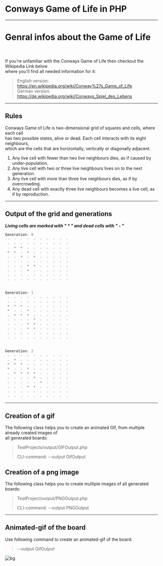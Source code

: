 # Conways Game of Life in PHP 
___


# Genral infos about the Game of Life <br><br>

If you're unfamiliar with the Conways Game of Life then checkout the Wikipedia Link below <br>
where you'll find all needed information for it:

> English version: https://en.wikipedia.org/wiki/Conway%27s_Game_of_Life <br>
> German version: https://de.wikipedia.org/wiki/Conways_Spiel_des_Lebens
___

## Rules

Conways Game of Life is two-dimensional grid of squares and cells, where each cell <br>
has two possible states, alive or dead. Each cell interacts with its eight neighbours, <br>
which are the cells that are horizontally, vertically or diagonally adjacent.

1. Any live cell with fewer than two live neighbours dies, as if caused by under-population. <br>
2. Any live cell with two or three live neighbours lives on to the next generation. <br>
3. Any live cell with more than three live neighbours dies, as if by overcrowding. <br>
4. Any dead cell with exactly three live neighbours becomes a live cell, as if by reproduction.
___


## Output of the grid and generations

***Living cells are marked with " * " and dead cells with " - "***

```PHP
Generation: 0
 -  -  -  -  -  -  -  -  -  -
 -  -  -  -  -  -  -  -  -  -
 -  *  *  -  -  -  -  -  -  -
 *  *  -  *  -  -  -  -  -  -
 -  -  *  -  *  -  -  -  -  -
 -  -  -  -  -  -  -  -  -  -
 -  -  -  *  *  -  -  -  -  -
 -  -  -  *  -  -  -  -  -  -
 -  -  -  -  -  -  -  -  -  -
 -  -  -  -  -  -  -  -  -  -


Generation: 1
 -  -  -  -  -  -  -  -  -  -
 -  -  -  -  -  -  -  -  -  -
 *  *  *  -  -  -  -  -  -  -
 *  -  -  *  -  -  -  -  -  -
 -  *  *  *  -  -  -  -  -  -
 -  -  -  -  *  -  -  -  -  -
 -  -  -  *  *  -  -  -  -  -
 -  -  -  *  *  -  -  -  -  -
 -  -  -  -  -  -  -  -  -  -
 -  -  -  -  -  -  -  -  -  -


Generation: 2
 -  -  -  -  -  -  -  -  -  -
 -  *  -  -  -  -  -  -  -  -
 *  *  *  -  -  -  -  -  -  -
 *  -  -  *  -  -  -  -  -  -
 -  *  *  *  *  -  -  -  -  -
 -  -  -  -  *  -  -  -  -  -
 -  -  -  -  -  *  -  -  -  -
 -  -  -  *  *  -  -  -  -  -
 -  -  -  -  -  -  -  -  -  -
 -  -  -  -  -  -  -  -  -  -

```
___

## Creation of a gif

The following class helps you to create an animated GIf, from multiple already created images of <br>
all generated boards:

>TestProjects/output/GIFOutput.php
>
> CLI-command: --output GifOutput

## Creation of a png image 

The following class helps you to create multiple images of all generated boards:

>TestProject/output/PNGOutput.php
> 
> CLI-command: --output PNGOutput
___
## Animated-gif of the board

Use following command to create an animated-gif of the board:
>--output GifOutput

![bg](src/imageOutput/gif-output.gif)